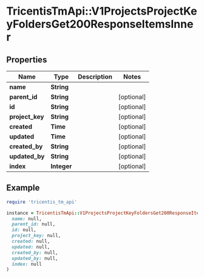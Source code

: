 # TricentisTmApi::V1ProjectsProjectKeyFoldersGet200ResponseItemsInner

## Properties

| Name | Type | Description | Notes |
| ---- | ---- | ----------- | ----- |
| **name** | **String** |  |  |
| **parent_id** | **String** |  | [optional] |
| **id** | **String** |  | [optional] |
| **project_key** | **String** |  | [optional] |
| **created** | **Time** |  | [optional] |
| **updated** | **Time** |  | [optional] |
| **created_by** | **String** |  | [optional] |
| **updated_by** | **String** |  | [optional] |
| **index** | **Integer** |  | [optional] |

## Example

```ruby
require 'tricentis_tm_api'

instance = TricentisTmApi::V1ProjectsProjectKeyFoldersGet200ResponseItemsInner.new(
  name: null,
  parent_id: null,
  id: null,
  project_key: null,
  created: null,
  updated: null,
  created_by: null,
  updated_by: null,
  index: null
)
```


